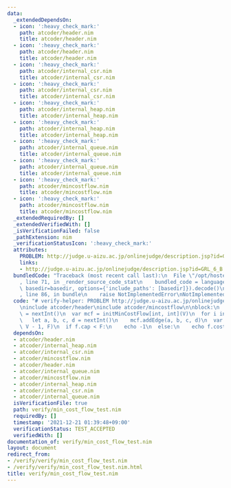 ```yaml
---
data:
  _extendedDependsOn:
  - icon: ':heavy_check_mark:'
    path: atcoder/header.nim
    title: atcoder/header.nim
  - icon: ':heavy_check_mark:'
    path: atcoder/header.nim
    title: atcoder/header.nim
  - icon: ':heavy_check_mark:'
    path: atcoder/internal_csr.nim
    title: atcoder/internal_csr.nim
  - icon: ':heavy_check_mark:'
    path: atcoder/internal_csr.nim
    title: atcoder/internal_csr.nim
  - icon: ':heavy_check_mark:'
    path: atcoder/internal_heap.nim
    title: atcoder/internal_heap.nim
  - icon: ':heavy_check_mark:'
    path: atcoder/internal_heap.nim
    title: atcoder/internal_heap.nim
  - icon: ':heavy_check_mark:'
    path: atcoder/internal_queue.nim
    title: atcoder/internal_queue.nim
  - icon: ':heavy_check_mark:'
    path: atcoder/internal_queue.nim
    title: atcoder/internal_queue.nim
  - icon: ':heavy_check_mark:'
    path: atcoder/mincostflow.nim
    title: atcoder/mincostflow.nim
  - icon: ':heavy_check_mark:'
    path: atcoder/mincostflow.nim
    title: atcoder/mincostflow.nim
  _extendedRequiredBy: []
  _extendedVerifiedWith: []
  _isVerificationFailed: false
  _pathExtension: nim
  _verificationStatusIcon: ':heavy_check_mark:'
  attributes:
    PROBLEM: http://judge.u-aizu.ac.jp/onlinejudge/description.jsp?id=GRL_6_B
    links:
    - http://judge.u-aizu.ac.jp/onlinejudge/description.jsp?id=GRL_6_B
  bundledCode: "Traceback (most recent call last):\n  File \"/opt/hostedtoolcache/Python/3.10.1/x64/lib/python3.10/site-packages/onlinejudge_verify/documentation/build.py\"\
    , line 71, in _render_source_code_stat\n    bundled_code = language.bundle(stat.path,\
    \ basedir=basedir, options={'include_paths': [basedir]}).decode()\n  File \"/opt/hostedtoolcache/Python/3.10.1/x64/lib/python3.10/site-packages/onlinejudge_verify/languages/nim.py\"\
    , line 86, in bundle\n    raise NotImplementedError\nNotImplementedError\n"
  code: "# verify-helper: PROBLEM http://judge.u-aizu.ac.jp/onlinejudge/description.jsp?id=GRL_6_B\n\
    \ninclude atcoder/header\ninclude atcoder/mincostflow\n\nblock:\n  let V, E, F\
    \ = nextInt()\n  var mcf = initMinCostFlow[int, int](V)\n  for i in 0..<E:\n \
    \   let a, b, c, d = nextInt()\n    mcf.addEdge(a, b, c, d)\n  var f = mcf.flow(0,\
    \ V - 1, F)\n  if f.cap < F:\n    echo -1\n  else:\n    echo f.cost\n"
  dependsOn:
  - atcoder/header.nim
  - atcoder/internal_heap.nim
  - atcoder/internal_csr.nim
  - atcoder/mincostflow.nim
  - atcoder/header.nim
  - atcoder/internal_queue.nim
  - atcoder/mincostflow.nim
  - atcoder/internal_heap.nim
  - atcoder/internal_csr.nim
  - atcoder/internal_queue.nim
  isVerificationFile: true
  path: verify/min_cost_flow_test.nim
  requiredBy: []
  timestamp: '2021-12-21 01:39:48+09:00'
  verificationStatus: TEST_ACCEPTED
  verifiedWith: []
documentation_of: verify/min_cost_flow_test.nim
layout: document
redirect_from:
- /verify/verify/min_cost_flow_test.nim
- /verify/verify/min_cost_flow_test.nim.html
title: verify/min_cost_flow_test.nim
---
```

